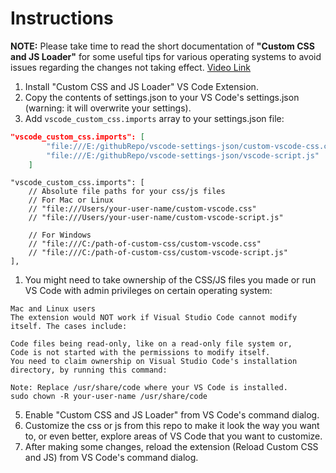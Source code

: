 # Instructions

**NOTE:** Please take time to read the short documentation of **"Custom CSS and JS Loader"** for some useful tips for various operating systems to avoid issues regarding the changes not taking effect.
[Video Link](https://www.youtube.com/watch?v=9_I0bySQoCs)

1. Install "Custom CSS and JS Loader" VS Code Extension.
2. Copy the contents of settings.json to your VS Code's settings.json (warning: it will overwrite your settings).
3. Add `vscode_custom_css.imports` array to your settings.json file:
```json
"vscode_custom_css.imports": [
        "file:///E:/githubRepo/vscode-settings-json/custom-vscode-css.css",
        "file:///E:/githubRepo/vscode-settings-json/vscode-script.js"
    ]
```

```
"vscode_custom_css.imports": [
    // Absolute file paths for your css/js files
    // For Mac or Linux
    // "file:///Users/your-user-name/custom-vscode.css"
    // "file:///Users/your-user-name/custom-vscode-script.js"

    // For Windows
    // "file:///C:/path-of-custom-css/custom-vscode.css"
    // "file:///C:/path-of-custom-css/custom-vscode-script.js"
],
```
1. You might need to take ownership of the CSS/JS files you made or run VS Code with admin privileges on certain operating system:
```
Mac and Linux users
The extension would NOT work if Visual Studio Code cannot modify itself. The cases include:

Code files being read-only, like on a read-only file system or,
Code is not started with the permissions to modify itself.
You need to claim ownership on Visual Studio Code's installation directory, by running this command:

Note: Replace /usr/share/code where your VS Code is installed.
sudo chown -R your-user-name /usr/share/code
```
5. Enable "Custom CSS and JS Loader" from VS Code's command dialog.
6. Customize the css or js from this repo to make it look the way you want to, or even better, explore areas of VS Code that you want to customize.
7. After making some changes, reload the extension (Reload Custom CSS and JS) from VS Code's command dialog.
